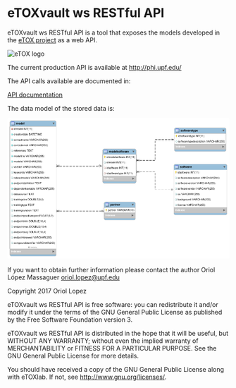 # eTOXvault ws RESTful API
eTOXvault ws RESTful API is a tool that exposes the models developed in the [eTOX project](http://www.etoxproject.eu) as a web API.

![eTOX logo](http://84.89.134.131/etox-web/img/ETOX_Project_logo.png)

The current production API is available at http://phi.upf.edu/

The API calls available are documented in:

[API documentation](doc/API_description.md)

The data model of the stored data is:

![data nodel etox vault](https://github.com/phi-grib/eTOX-vault-ws/blob/master/doc/etox_vault_datamodel_v1.0.png)

If you want to obtain further information please contact the author
Oriol López Massaguer    oriol.lopez@upf.edu

Copyright 2017 Oriol Lopez

eTOXvault ws RESTful API is free software: you can redistribute it and/or modify it under the terms of the GNU General Public License as published by the Free Software Foundation version 3.

eTOXvault ws RESTful API is distributed in the hope that it will be useful, but WITHOUT ANY WARRANTY; without even the implied warranty of MERCHANTABILITY or FITNESS FOR A PARTICULAR PURPOSE. See the GNU General Public License for more details.

You should have received a copy of the GNU General Public License along with eTOXlab. If not, see http://www.gnu.org/licenses/.



